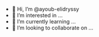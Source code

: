 - 👋 Hi, I’m @ayoub-elidryssy
- 👀 I’m interested in ...
- 🌱 I’m currently learning ...
- 💞️ I’m looking to collaborate on ...
<!---
ayoub-elidryssy/ayoub-elidryssy is a ✨ special ✨ repository because its `README.md` (this file) appears on your GitHub profile.
You can click the Preview link to take a look at your changes.
--->
